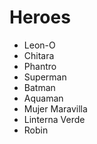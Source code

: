 # Heroes
* Leon-O
* Chitara
* Phantro
* Superman
* Batman
* Aquaman
* Mujer Maravilla
* Linterna Verde
* Robin
